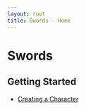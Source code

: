 ```yaml
---
layout: root
title: Swords - Home
---
```


# Swords

## Getting Started

- [Creating a Character](pages/character_creation.html)